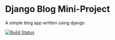 # Django Blog Mini-Project

A simple blog app written using django

[![Build Status](https://travis-ci.org/SilentAddle/blogproject.svg?branch=master)](https://travis-ci.org/SilentAddle/blogproject)